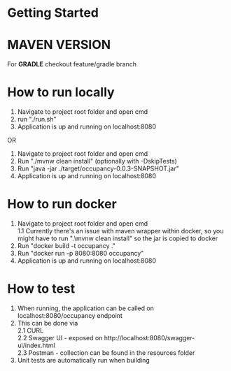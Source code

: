 # Getting Started

# MAVEN VERSION
For **GRADLE** checkout feature/gradle branch

# How to run locally

1. Navigate to project root folder and open cmd
2. run "./run.sh"
3. Application is up and running on localhost:8080

OR

1. Navigate to project root folder and open cmd
2. Run "./mvnw clean install" (optionally with -DskipTests)
3. Run "java -jar ./target/occupancy-0.0.3-SNAPSHOT.jar"
4. Application is up and running on localhost:8080

# How to run docker

1. Navigate to project root folder and open cmd  
    1.1 Currently there's an issue with maven wrapper within docker,
        so you might have to run ".\mvnw clean install" so the jar is copied to docker  
2. Run "docker build -t occupancy ."
3. Run "docker run -p 8080:8080 occupancy"
4. Application is up and running on localhost:8080

# How to test

1. When running, the application can be called on localhost:8080/occupancy endpoint
2. This can be done via  
    2.1 CURL  
    2.2 Swagger UI - exposed on http://localhost:8080/swagger-ui/index.html  
    2.3 Postman - collection can be found in the resources folder  
3. Unit tests are automatically run when building